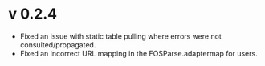 # v 0.2.4

* Fixed an issue with static table pulling where errors were not consulted/propagated.
* Fixed an incorrect URL mapping in the FOSParse.adaptermap for users.